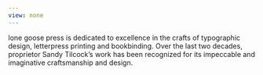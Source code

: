 ```yaml
---
view: none
---
```


lone goose press is dedicated to excellence in the crafts of typographic design, letterpress printing and bookbinding. Over the last two decades, proprietor Sandy Tilcock’s work has been recognized for its impeccable and imaginative craftsmanship and design.